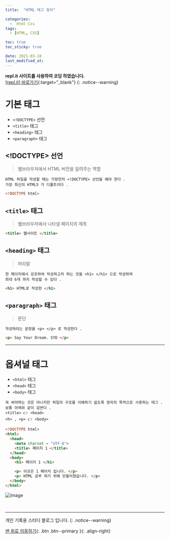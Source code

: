 ```yaml
---
title:  "HTML 태그 정리" 

categories:
  -  Html Css
tags:
  - [HTML, CSS]

toc: true
toc_sticky: true

date: 2021-03-18
last_modified_at: 
---
```

**repl.it 사이트를 사용하여 코딩 하였습니다.**   
[[repl.it] 바로가기](https://replit.com/){:target="_blank"}
{: .notice--warning}

# 기본 태그

- `<!DOCTYPE>` 선언
- `<title>` 태그
- `<heading>` 태그
- `<paragraph>` 태그

## <!DOCTYPE> 선언

> 웹브라우저에서 HTML 버전을 알려주는 역할

```
HTML 파일을 작성할 때는 가장먼저 <!DOCTYPE> 선언을 해야 한다 .   
가장 최신의 HTML5 가 디폴트이다 .
```
```html
<!DOCTYPE html>
```

## `<title>` 태그

> 웹브라우저에서 나타낼 페이지의 제목

```html
<title> 웹사이트 </title> 
```

## `<heading>` 태그

> 머리말

```
한 페이지에서 강조하여 작성하고자 하는 것을 <h1> </h1> 으로 작성하며
최대 6개 까지 작성할 수 있다 .
```
```html
<h1> HTML로 작성한 </h1>
```

## `<paragraph>` 태그

> 문단

```
작성하려는 문장을 <p> </p> 로 작성한다 .
```
```html
<p> Say Your Dream. SYD </p>
```

***

# 옵셔널 태그

- `<html>` 태그
- `<head>` 태그
- `<body>` 태그

```
꼭 써야하는 것은 아니지만 파일의 구조를 이해하기 쉽도록 정리의 목적으로 사용하는 태그 .
보통 아래와 같이 감싼다 .
<title> 👉 <head>
<h> , <p> 👉 <body> 
```
```html
<!DOCTYPE html>
<html>
  <head>
    <meta charset = "UTF-8">
    <title> 페이지 1 </title> 
  </head>
  <body>
    <h1> 페이지 1 </h1>

    <p> 이곳은 1 페이지 입니다. </p>
    <p> HTML 공부 하기 위해 만들어졌습니다. </p>
  </body>
</html>
```

![image](https://user-images.githubusercontent.com/50429028/111626202-11e61b00-8831-11eb-8313-9a85f206c40a.png)

<br>

***

개인 기록용 스터디 블로그 입니다.
{: .notice--warning}

[맨 위로 이동하기](#){: .btn .btn--primary }{: .align-right}